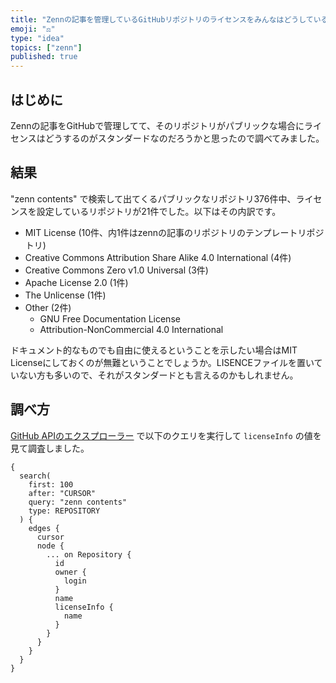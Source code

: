 ```yaml
---
title: "Zennの記事を管理しているGitHubリポジトリのライセンスをみんなはどうしているのか調べてみた"
emoji: "⚖️"
type: "idea"
topics: ["zenn"]
published: true
---
```


## はじめに

Zennの記事をGitHubで管理してて、そのリポジトリがパブリックな場合にライセンスはどうするのがスタンダードなのだろうかと思ったので調べてみました。

## 結果

"zenn contents" で検索して出てくるパブリックなリポジトリ376件中、ライセンスを設定しているリポジトリが21件でした。以下はその内訳です。

- MIT License (10件、内1件はzennの記事のリポジトリのテンプレートリポジトリ)
- Creative Commons Attribution Share Alike 4.0 International (4件)
- Creative Commons Zero v1.0 Universal (3件)
- Apache License 2.0 (1件)
- The Unlicense (1件)
- Other (2件)
  - GNU Free Documentation License
  - Attribution-NonCommercial 4.0 International

ドキュメント的なものでも自由に使えるということを示したい場合はMIT Licenseにしておくのが無難ということでしょうか。LISENCEファイルを置いていない方も多いので、それがスタンダードとも言えるのかもしれません。

## 調べ方

[GitHub APIのエクスプローラー](https://docs.github.com/ja/graphql/overview/explorer) で以下のクエリを実行して `licenseInfo` の値を見て調査しました。

```gql
{
  search(
    first: 100
    after: "CURSOR"
    query: "zenn contents"
    type: REPOSITORY
  ) {
    edges {
      cursor
      node {
        ... on Repository {
          id
          owner {
            login
          }
          name
          licenseInfo {
            name
          }
        }
      }
    }
  }
}
```

